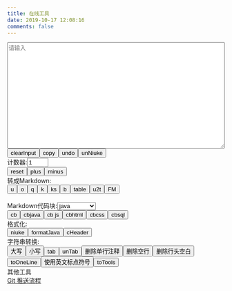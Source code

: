 ```yaml
---
title: 在线工具
date: 2019-10-17 12:08:16
comments: false
---
```

<div id="panel"><textarea rows="16" id="input" placeholder="请输入" contenteditable="true"></textarea><span class="button-group"><button class="button button-primary button-rounded button-raised button-small"onclick="clearInput()">clearInput</button><button class="button button-primary button-rounded button-raised button-small" onclick="copy()">copy</button><button class="button button-primary button-rounded button-raised button-small" onclick="undo()">undo</button><button class="button button-primary button-rounded button-raised button-small"onclick="unNiuke()">unNiuke</button></span><br><span>计数器:</span><input type="text" name="counter" id="counter" value="1" size="3" /><br><span class="button-group"><button class="button button-action button-rounded button-raised button-small"onclick="document.getElementById('counter').value='1'">reset</button><button class="button button-action button-rounded button-raised button-small" onclick="plus()">plus</button><button class="button button-action button-rounded button-raised button-small"onclick="minus()">minus</button></span><br><span>转成Markdown:</span><br><span class="button-group"><button class="button button-highlight button-square button-raised button-small" onclick="mdU()">u</button><button class="button button-highlight button-square button-raised button-small" onclick="mdO()">o</button><button class="button button-highlight button-square button-raised button-small" onclick="mdQ()">q</button><button class="button button-highlight button-square button-raised button-small"onclick="mdCodeInLine()">k</button><button class="button button-highlight button-square button-raised button-small"onclick="mdCodeInLines()">ks</button><button class="button button-highlight button-square button-raised button-small" onclick="mdB()">b</button><button class="button button-highlight button-rounded button-raised button-small"onclick="mdtableCopy()">table</button><button class="button button-highlight button-square button-raised button-small" onclick="mdU2T()">u2t</button><button class="button button-highlight button-square button-raised button-small"onclick="frontMatter()">FM</button><br></span><br><span>Markdown代码块:</span><select id="Option" name="Option"><option value=''>不设置语言</option><option value="java" selected>java</option><option value="javascript">javascript</option><option value="html">html</option><option value="sql">sql</option><option value="css">css</option></select><br><span class="button-group"><button class="button button-highlight button-square button-raised button-small"onclick="mdCbOption()">cb</button><button class="button button-highlight button-rounded button-raised button-small" onclick="mdCb('java')">cbjava</button><button class="button button-highlight button-rounded button-raised button-small"onclick="mdCb('javascript')">cb js</button><button class="button button-highlight button-rounded button-raised button-small" onclick="mdCb('html')">cbhtml</button><button class="button button-highlight button-rounded button-raised button-small" onclick="mdCb('css')">cbcss</button><button class="button button-highlight button-rounded button-raised button-small" onclick="mdCb('sql')">cbsql</button></span><br><span>格式化:</span><br><span class="button-group"><button class="button button-caution button-rounded button-raised button-small"onclick="niuke()">niuke</button><button class="button button-caution button-rounded button-raised button-small"onclick="formatJava()">formatJava</button><button class="button button-caution button-rounded button-raised button-small"onclick="cHeader()">cHeader</button></span><br><span>字符串转换:</span><br><span class="button-group"><button class="button button-royal button-square button-raised button-small"onclick="upperCase()">大写</button><button class="button button-royal button-square button-raised button-small"onclick="lowerCase()">小写</button></span><span class="button-group"><button class="button button-royal button-rounded button-raised button-small" onclick="tab()">tab</button><button class="button button-royal button-rounded button-raised button-small"onclick="unTab()">unTab</button></span><span class="button-group"><button class="button button-royal button-rounded button-raised button-small"onclick="deleteSingleLineComment()">删除单行注释</button><button class="button button-royal button-rounded button-raised button-small"onclick="deleteBlankLine()">删除空行</button><button class="button button-royal button-rounded button-raised button-small"onclick="deleteSpaceStart()">删除行头空白</button><button class="button button-royal button-rounded button-raised button-small"onclick="toOneLine()">toOneLine</button></span><span class="button-group"><button class="button button-royal button-rounded button-raised button-small"onclick="toEnPunctuation()">使用英文标点符号</button><button class="button button-royal button-rounded button-raised button-small"onclick="toTools()">toTools</button></span><br><span>其他工具</span><br><a href='/blog/html/6a91baf/'>Git 推送流程</a></div>    <script src="https://cdn.bootcss.com/jquery/3.4.0/jquery.slim.min.js"></script>
<link href="https://cdn.bootcss.com/Buttons/2.0.0/css/buttons.min.css" rel="stylesheet">
<script src="https://cdn.bootcss.com/Buttons/2.0.0/js/buttons.min.js"></script>

<style type="text/css">
    /* input[type="button"] {
        margin: 0.25em;
    } */
    textarea {
        width: 100%;
        margin-right: auto;
    }
    header.post-header div.post-meta {
        margin-bottom: 0.875em;
    }
    div.posts-expand div.post-block {
        padding-top: 0em;
    }
</style>
<script>
    var input = document.getElementById("input");
    var inputBackup;
    var timeOut;
    var depth = 0;
    function checkInput() {
        return !(input.value === null || input.value === "");
    }
    function backupInput() {
        inputBackup = input.value;
    }
    function undo() {
        input.value = inputBackup;
        if (timeOut != null) {
            window.clearTimeout(timeOut);
        }
        input.select();
        document.execCommand("Copy");
        input.blur();
    }
    function clearInput() {
        input.value = "";
    }
    function copy() {
        if (timeOut != null) {
            window.clearTimeout(timeOut);
        }
        input.select();
        document.execCommand("Copy");
        input.placeholder = "运行结果已经复制到剪贴板中!";
        input.blur();
        timeOut = window.setTimeout(clearInput, 10000);
    }
    function result(text) {
        backupInput();
        input.value = text;
        copy();
    }
    function plus() {
        var counter = document.getElementById('counter');
        counter.value = Number(counter.value) + 1
    }
    function minus() {
        var counter = document.getElementById('counter');
        var minus1 = Number(counter.value) - 1;
        counter.value = (minus1) > 0 ? minus1 : 1;
    }
    function upperCase() {
        if (checkInput()) {
            result(input.value.toUpperCase());
        } else {
            input.placeholder = "请先输入!";
        }
    }
    function lowerCase() {
        if (checkInput()) {
            result(input.value.toLowerCase());
        } else {
            input.placeholder = "请先输入!";
        }
    }
    function deleteSingleLineComment(text) {
        if (typeof (text) == "undefined") {
            result(deleteSingleLineComment(input.value));
        }
        else {
            text = text.replace(/^[ ]*<!--.+-->/mg, "");
            return text.replace(/^[ ]*\/\/.*\n/mg, "");
        }
    }
    function deleteBlankLine(text) {
        if (typeof (text) == "undefined") {
            text = input.value;
            result(text.replace(/^[ ]*\n/mg, ""));
        }
        else {
            text = text.replace(/^[ ]*$\n/mg, "");
            text = text.replace(/\n^[ ]*$/mg, "");
            return text;
        }
    }
    function tab() {
        result(input.value.replace(/^/mg, "    "));
    }
    function unTab(text) {
        if (typeof (text) == "undefined") {
            result(unTab(input.value));
        }
        else {
            return text.replace(/^    /mg, "");
        }
    }
    function deleteSpaceStart(text) {
        if (typeof (text) == "undefined") {
            result(deleteBlankLine(input.value));
        } else {
            return text.replace(/^[ ]+/mg, "");
        }
    }
    function toOneLine(text) {
        if (typeof (text) == "undefined") {
            result(toOneLine(input.value));
        }
        else {
            text = text.replace(/^[ ]+/mg, "");
            text = text.replace(/\n/mg, "");
            return text;
        }
    }
    function toEnPunctuation(text) {
        if (typeof (text) == "undefined") {
            result(toEnPunctuation(input.value));
        }
        else {
            text = text.replace(/“/g, '"');
            text = text.replace(/”/g, '"');
            text = text.replace(/‘/g, "'");
            text = text.replace(/’/g, "'");
            text = text.replace(/，/g, ",");
            text = text.replace(/！/g, "!");
            text = text.replace(/：/g, ":");
            text = text.replace(/；/g, ";");
            text = text.replace(/（/g, "(");
            text = text.replace(/）/g, ")");
            return text;
        }
    }
    function miniDiv(text) {
        var miniText = text.match(/([ ]*<div id="panel">\n(?:.*\n)+?[ ]*<\/div>)/m)[0];
        console.log(miniText);
        miniText = toOneLine(miniText);
        text = text.replace(/([ ]*<div id="panel">\n(?:.*\n)+?[ ]*<\/div>)/m, "");
        return miniText + text;
    }
    function toTools() {
        var text = input.value;
        text = deleteSingleLineComment(text);
        text = deleteBlankLine(text)
        text = text.replace(/(?:.*\n)+<body>\n/m, "");
        text = text.replace(/<\/body>\n(?:.*\n?)*/m, "");
        text = miniDiv(text);
        text = unTab(text);
        result(text)
    }
    function mdU() {
        var text = input.value;
        text = deleteBlankLine(text);
        var ErrorStartCharacterRegex = /^[^a-zA-Z0-9\u4e00-\u9fa5][ ]+/mg;
        text = text.replace(ErrorStartCharacterRegex, "");
        text = text.replace(/^(.+)/mg, "- $1");
        text = deleteBlankLine(text);
        text = text + "\n";
        result(text);
    }
    function mdO() {
        var text = input.value;
        text = deleteBlankLine(text);
        var ErrorStartCharacterRegex = /^[^a-zA-Z0-9\u4e00-\u9fa5][ ]+/mg;
        text = text.replace(ErrorStartCharacterRegex, "");
        var lines = text.split(/\n/mg);
        var outText = "";
        lines.forEach(function (item, index) {
            outText += (index + 1) + ". " + item + "\n";
        })
        outText = outText + "\n";
        result(outText);
    }
    function mdQ() {
        var text = input.value;
        text = deleteBlankLine(text);
        var ErrorStartCharacterRegex = /^[^a-zA-Z0-9\u4e00-\u9fa5][ ]+/mg;
        text = text.replace(ErrorStartCharacterRegex, "")
        text = text.replace(/^/mg, "> ");
        text = text + "\n";
        result(text);
    }
    function mdCodeInLine() {
        result("`" + input.value + "`");
    }
    function mdCodeInLines(text) {
        if (typeof (text) == "undefined") {
            result(mdCodeInLines(input.value));
        } else {
            text = text.replace(/`?((?:-(?! ))?[a-zA-Z<][a-zA-Z0-9 ():\_.\/\[\]<>,+="-]*[a-zA-Z0-9)>/.\*])`?/mg,
                "`$1`");
            return text;
        }
    }
    function mdB() {
        result("**" + input.value + "**");
    }
    function mdCb(Language) {
        result("```" + Language + "\n" + input.value + "\n```");
    }
    function mdCbOption() {
        mdCb(document.getElementById('Option').value);
    }
    function mdU2T() {
        var tableHead = "||描述|\n|:--|:--|\n"
        var text = input.value;
        text = deleteSpaceStart(text);
        text = deleteBlankLine(text);
        text = toEnPunctuation(text);
        text = mdCodeInLines(text);
        text = text.replace(/^[-*] /mg, "");
        text = text.replace(/^(`.+?`):/mg, "$1|");
        text = text.replace(/^/mg, "|");
        text = text.replace(/$/mg, "|");
        text = tableHead + text;
        result(text);
    }
    function mdtableCopy() {
        var text = input.value;
        text = text.replace(/[ ]{2,}/mg, "|");
        text = text.replace(/^/mg, "|");
        text = text.replace(/$/mg, "|");
        var strs = text.split("\n");
        text = '';
        strs.forEach(function (item, index) {
            console.log(index)
            if (index == 1) {
                text += item.replace(/[^|]+/mg, ":--") + "\n";
            }
            text += item + "\n";
        });
        result(text);
    }
    function frontMatter() {
        var text = input.value;
        text = text.replace(/\n/mg, "");
        var title = text.replace(/^.+source\/_posts.+\/(.+?).md$/, "$1");
        var dateStr = title.match(/(\d{4}年\d{1,2}月\d{1,2})日/)[1];
        dateStr = dateStr.replace(/([年月])/g, "-");
        var now = new Date();
        dateStr += " " + now.getHours() + ":" + now.getMinutes() + ":" + now.getSeconds();
        console.log(dateStr);
        var categories = text.replace(/^.+source\/_posts(.+)\/.+?.md$/, "$1");
        categories = categories.replace(/\//g, "\n  - ");
        var fm = "---\n" + "title: " + title + "\n" + "categories: " + categories + "\n" + "date: " + dateStr +
            "\n---\n";
        result(fm);
    }
    function unNiuke() {
        undo();
        minus();
    }
    function niuke() {
        var problem = '';
        var selects = '';
        var answer = '';
        var selectStart = 0;
        var selectEnd = 0;
        var counter = document.getElementById("counter");
        var text = input.value;
        text = toEnPunctuation(text);
        selects = text.match(/(?:[A-z]\n.+?\n)+/mg)[0];
        selectStart = text.indexOf(selects);
        selectEnd = selectStart + selects.length;
        selects = mdCodeInLines(selects);
        selects = selects.replace(/([A-Z])\n(.+)/mg, "- $1 $2");
        problem += text.substring(0, selectStart);
        answer = text.substring(selectEnd);
        answer = deleteBlankLine(answer);
        answer = answer.replace(/(^正确答案: `?[A-Za-z]+`?$)/mg,
            "\n## 解析\n<details><summary>显示答案/隐藏答案</summary>$1</details>\n\n");
        text = "\n# 题目" + counter.value + "\n" + problem + selects + answer;
        result(text);
        plus();
    }
    function convertSingleLineComments(text) {
        return text.replace(/(?:[ ]*)(\/\/.+)/mg, "$1__newLine__");
    }
    function restoreSingleLineComment(text) {
        var textTemp = '';
        var regex = /([ ]*)(?:(\/\/.+?)__newLine__)+(.*)/mg;
        var flag;
        if ((flag = regex.test(text))) {
            var singleLineComments = text.match(regex);
            var tabs = '';
            var start = 0;
            var end = 0;
            for (var i = 0; i < singleLineComments.length; i++) {
                var recovery = '';
                start = text.indexOf(singleLineComments[i]);
                textTemp += text.substring(end, start);
                end = start + singleLineComments[i].length;
                var singleLineCommentArr = singleLineComments[i].split("__newLine__");
                for (var j = 0; j < singleLineCommentArr.length; j++) {
                    if (j == 0) {
                        tabs = singleLineCommentArr[j].substring(0, singleLineCommentArr[j].indexOf("//"));
                        recovery += singleLineCommentArr[j] + "\n";
                    } else {
                        recovery += tabs + singleLineCommentArr[j] + "\n";
                    }
                }
                textTemp += recovery;
            }
        }
        textTemp += text.substring(end);
        return textTemp;
    }
    function restoreFor(text) {
        return text.replace(/for[ ]*\((.*?);\n?[ ]*(.*?);\n?[ ]*(.+)\)/mg, "for($1;$2;$3)");
    }
    function formatJava(inputValue) {
        if (typeof (inputValue) == "undefined") {
            var text = input.value;
            text = toEnPunctuation(text);
            text = convertSingleLineComments(text);
            text = toOneLine(text);
            text = formatJava(text);
            text = restoreSingleLineComment(text);
            text = deleteBlankLine(text);
            text = restoreFor(text);
            console.log(text);
            result(text);
        }
        else {
            var lineTemp = '';
            var value = '';
            for (var i = 0; i < inputValue.length; i++) {
                value = inputValue[i];
                if (value == "{") {
                    depth++;
                    lineTemp
                        += "{" + "\n" + depthTab(depth);
                } else if (value == "}") {
                    depth--;
                    lineTemp += "\n" + depthTab(depth) +
                        "}" + "\n" + depthTab(depth);
                    if (depth == 0) {
                        lineTemp += "\n";
                    }
                } else if (value == ";") {
                    lineTemp
                        += ";" + "\n" + depthTab(depth);
                } else {
                    lineTemp += value;
                }
            }
            return lineTemp;
        }
    }
    function depthTab(depth) {
        var tab = "    ";
        var depthTabs = '';
        for (var i = 0; i < depth; i++) {
            depthTabs += tab;
        }
        return depthTabs;
    }
    function cHeader() {
        if (checkInput()) {
            var legalFileName = /^[a-zA-Z_]\w*$/;
            if (legalFileName.test(input.value)) {
                var upperCase = input.value.toUpperCase();
                var text = "//" + input.value + ".h\n" + "#ifndef _" + upperCase + "_H_ //如果没有引入头文件" + input
                    .value + ".h\n" + "    #define _" + upperCase + "_H_ //那就引入头文件" + input.value + ".h\n" +
                    "#endif";
                result(text);
            } else {
                input.placeholder = "输入文件名格式错误,请以字母或下划线开头!";
            }
        } else {
            input.placeholder = "请先输入不带后缀的头文件名称";
        }
    }
</script>
